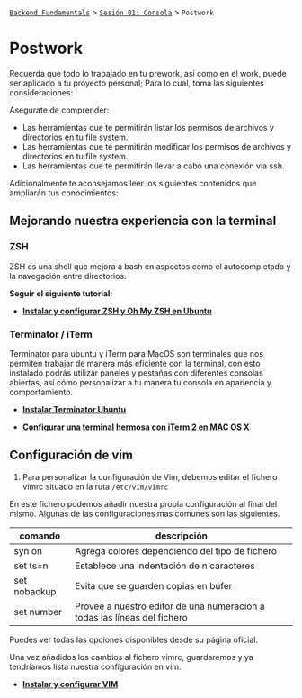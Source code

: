 [`Backend Fundamentals`](../../README.md) > [`Sesión 01: Consola`](../README.md) > `Postwork`

# Postwork

Recuerda que todo lo trabajado en tu prework, así como en el work, puede ser aplicado a tu proyecto personal; Para lo cual, toma las siguientes consideraciones:

Asegurate de comprender: 

- Las herramientas que te permitirán listar los permisos de archivos y directorios en tu file system.
- Las herramientas que te permitirán modificar los permisos de archivos y directorios en tu file system.
- Las herramientas que te permitirán llevar a cabo una conexión vía ssh.

Adicionalmente te aconsejamos leer los siguientes contenidos que ampliarán tus conocimientos:

## **Mejorando nuestra experiencia con la terminal**

### **ZSH**

ZSH es una shell que mejora a bash en aspectos como el autocompletado y la navegación entre directorios.

**Seguir el siguiente tutorial:**

+ **[Instalar y configurar ZSH y Oh My ZSH en Ubuntu](https://www.asanzdiego.com/2018/04/instalar-y-configurar-zsh-y-ohmyzsh-en-ubuntu.html)**

### **Terminator / iTerm**

Terminator para ubuntu y iTerm para MacOS son terminales que nos permiten trabajar de manera más eficiente con la terminal, con esto instalado podrás utilizar paneles y pestañas con diferentes consolas abiertas, así cómo personalizar a tu manera tu consola en apariencia y comportamiento.

+ **[Instalar Terminator Ubuntu](https://www.ingenieriazeros.com/2018/03/instalar-terminator-ubuntu.html)**

+ **[Configurar una terminal hermosa con iTerm 2 en MAC OS X](https://jonalvarezz.com/articles/configurar-una-terminal-hermosa-con-iterm2/)**

## **Configuración de vim**

1. Para personalizar la configuración de Vim, debemos editar el fichero vimrc situado en la ruta `/etc/vim/vimrc`

En este fichero podemos añadir nuestra propia configuración al final del mismo. Algunas de las configuraciones mas comunes son las siguientes.

| comando      | descripción                                                              |
|--------------|--------------------------------------------------------------------------|
| syn on       | Agrega colores dependiendo del tipo de fichero                           |
| set ts=n     | Establece una indentación de n caracteres                                |
| set nobackup | Evita que se guarden copias en búfer                                     |
| set number   | Provee a nuestro editor de una numeración a todas las líneas del fichero |

Puedes ver todas las opciones disponibles desde su página oficial.

Una vez añadidos los cambios al fichero vimrc, guardaremos y ya tendríamos lista nuestra configuración en vim.

+ **[Instalar y configurar VIM](https://intervia.com/doc/instalar-y-configurar-vim/)**
